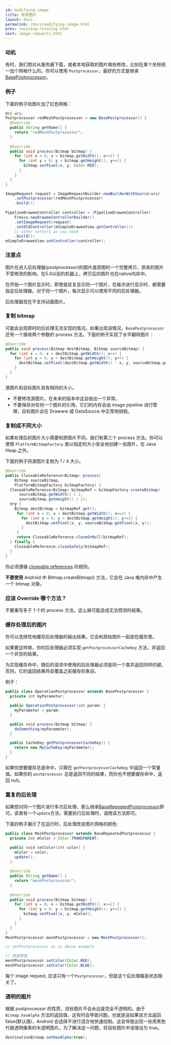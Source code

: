 ```yaml
---
id: modifying-image
title: 修改图片
layout: docs
permalink: /docs/modifying-image.html
prev: resizing-rotating.html
next: image-requests.html
---
```


### 动机

有时，我们想对从服务器下载，或者本地获取的图片做些修改，比如在某个坐标统一加个网格什么的。你可以使用 `Postprocessor`，最好的方式是继承 [BasePostprocessor](../javadoc/reference/com/facebook/imagepipeline/request/BasePostprocessor.html)。

### 例子

下面的例子给图片加了红色网格：

```java
Uri uri;
Postprocessor redMeshPostprocessor = new BasePostprocessor() { 
  @Override
  public String getName() {
    return "redMeshPostprocessor";
  }
  
  @Override
  public void process(Bitmap bitmap) {
    for (int x = 0; x < bitmap.getWidth(); x+=2) {
      for (int y = 0; y < bitmap.getHeight(); y+=2) {
        bitmap.setPixel(x, y, Color.RED);
      }
    }
  }
}

ImageRequest request = ImageRequestBuilder.newBuilderWithSource(uri)
    .setPostprocessor(redMeshPostprocessor)
    .build();
    
PipelineDraweeController controller = (PipelineDraweeController) 
    Fresco.newDraweeControllerBuilder()
    .setImageRequest(request)
    .setOldController(mSimpleDraweeView.getController())
    // other setters as you need
    .build();
mSimpleDraweeView.setController(controller);
```

### 注意点

图片在进入后处理器(postprocessor)的图片是原图的一个完整拷贝，原来的图片不受修改的影响。在5.0以前的机器上，拷贝后的图片也在native内存中。

在开始一个图片显示时，即使是反复显示同一个图片，在每次进行显示时，都需要指定后处理器。对于同一个图片，每次显示可以使用不同的后处理器。

后处理器现在不支持动画图片。

### 复制 bitmap

可能会出现即时的后处理无法实现的情况。如果出现该情况，`BasePostprocessor` 还有一个接收两个参数的 process 方法。下面的例子实现了水平翻转图片：

```java
@Override
public void process(Bitmap destBitmap, Bitmap sourceBitmap) {
  for (int x = 0; x < destBitmap.getWidth(); x++) {
    for (int y = 0; y < destBitmap.getHeight(); y++) {
      destBitmap.setPixel(destBitmap.getWidth() - x, y, sourceBitmap.getPixel(x, y));
    }
  }
}
```

源图片和目标图片具有相同的大小。

 - 不要修改源图片。在未来的版本中这会抛出一个异常。
 - 不要保存对任何一个图片的引用。它们的内存会由 image pipeline 进行管理，目标图片会在 Drawww 或 DataSource 中正常地销毁。

### 复制成不同大小

如果处理后的图片大小需要和原图片不同，我们有第三个 process 方法。你可以使用 `PlatformBitmapFactory` 类以指定的大小安全地创建一张图片，在 Java Heap 之外。

下面的例子将源图片复制为 1 / 4 大小。

```Java
@Override
public CloseableReference<Bitmap> process(
    Bitmap sourceBitmap,
    PlatformBitmapFactory bitmapFactory) {
  CloseableReference<Bitmap> bitmapRef = bitmapFactory.createBitmap(
      sourceBitmap.getWidth() / 2,
      sourceBitmap.getHeight() / 2);
  try {
    Bitmap destBitmap = bitmapRef.get();
     for (int x = 0; x < destBitmap.getWidth(); x+=2) {
       for (int y = 0; y < destBitmap.getHeight(); y+=2) {
         destBitmap.setPixel(x, y, sourceBitmap.getPixel(x, y));
       }
     }
     return CloseableReference.cloneOrNull(bitmapRef);
  } finally {
    CloseableReference.closeSafely(bitmapRef);
  } 
}
```

你必须遵循 [closeable references](../docs/closeable-references.html) 的规则。

**不要使用** Android 中 Bitmap.createBitmap() 方法，它会在 Java 堆内存中产生一个 bitmap 对象。

### 应该 Override 哪个方法？

不要重写多于 1 个的 process 方法。这么做可能造成无法预测的结果。

### 缓存处理后的图片

你可以选择性地缓存后处理器的输出结果。它会和原始图片一起放在缓存里。

如果要这样做，你的后处理器必须实现 `getPostprocessorCacheKey` 方法，并返回一个非空的结果。

为实现缓存命中，随后的请求中使用的后处理器必须是同一个类并返回同样的键。否则，它的返回结果将会覆盖之前缓存的条目。

例子：

``` java
public class OperationPostprocessor extends BasePostprocessor {
  private int myParameter;

  public OperationPostprocessor(int param) {
    myParameter = param;
  }

  public void process(Bitmap bitmap) { 
    doSomething(myParameter);
  }

  public CacheKey getPostprocessorCacheKey() {
    return new MyCacheKey(myParameter);
  }
}
```

如果你想要缓存总是命中，只需在 `getPostprocessorCacheKey` 中返回一个常量值。如果你的 `postprocessor` 总是返回不同的结果，而你也不想要缓存命中，返回 null。

### 重复的后处理

如果想对同一个图片进行多次后处理，那么继承[BaseRepeatedPostprocessor](../javadoc/reference/com/facebook/imagepipeline/request/BaseRepatedPostprocessor.html)即可。该类有一个`update`方法，需要执行后处理时，调用该方法即可。

下面的例子展示了在运行时，后处理改变图片网格的颜色:

```java
public class MeshPostprocessor extends BaseRepeatedPostprocessor { 
  private int mColor = Color.TRANSPARENT;

  public void setColor(int color) {
    mColor = color;
    update();
  }
  
  @Override
  public String getName() {
    return "meshPostprocessor";
  }
  
  @Override
  public void process(Bitmap bitmap) {
    for (int x = 0; x < bitmap.getWidth(); x+=2) {
      for (int y = 0; y < bitmap.getHeight(); y+=2) {
        bitmap.setPixel(x, y, mColor);
      }
    }
  }
}
MeshPostprocessor meshPostprocessor = new MeshPostprocessor();

// setPostprocessor as in above example

// 改变颜色
meshPostprocessor.setColor(Color.RED);
meshPostprocessor.setColor(Color.BLUE);
```

每个 image request, 应该只有一个`Postprocessor`，但是这个后处理器是状态相关了。

### 透明的图片

根据 postprocessor 的性质，目标图片不会永远是完全不透明的。由于 `Bitmap.hasAlpha` 方法的返回值，这有时会导致问题。也就是说如果该方法返回 false(默认值)，Android 会选择不进行混合地快速绘制。这会导致出现一张用黑色代替透明像素的半透明图片。为了解决这一问题，将目标图片中该值设为 true。

```java
destinationBitmap.setHasAlpha(true);
```